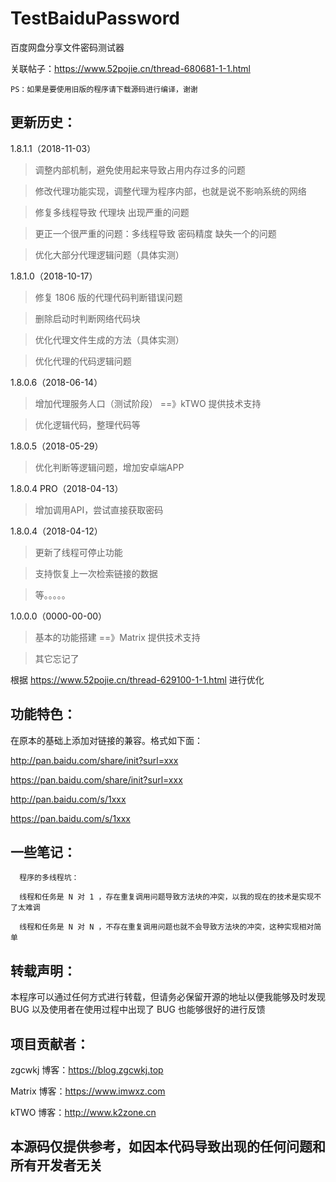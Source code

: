 # TestBaiduPassword
百度网盘分享文件密码测试器

关联帖子：https://www.52pojie.cn/thread-680681-1-1.html

```
PS：如果是要使用旧版的程序请下载源码进行编译，谢谢
```

## 更新历史：

1.8.1.1（2018-11-03）

>调整内部机制，避免使用起来导致占用内存过多的问题

>修改代理功能实现，调整代理为程序内部，也就是说不影响系统的网络

>修复多线程导致 代理块 出现严重的问题

>更正一个很严重的问题：多线程导致 密码精度 缺失一个的问题

>优化大部分代理逻辑问题（具体实测）

1.8.1.0（2018-10-17）

>修复 1806 版的代理代码判断错误问题

>删除启动时判断网络代码块

>优化代理文件生成的方法（具体实测）

>优化代理的代码逻辑问题

1.8.0.6（2018-06-14）

>增加代理服务人口（测试阶段） ==》kTWO 提供技术支持

>优化逻辑代码，整理代码等

1.8.0.5（2018-05-29）

>优化判断等逻辑问题，增加安卓端APP

1.8.0.4 PRO（2018-04-13）

>增加调用API，尝试直接获取密码

1.8.0.4（2018-04-12）

>更新了线程可停止功能

>支持恢复上一次检索链接的数据

>等。。。。。

1.0.0.0（0000-00-00）

>基本的功能搭建 ==》Matrix 提供技术支持

>其它忘记了

根据 https://www.52pojie.cn/thread-629100-1-1.html 进行优化

## 功能特色：

在原本的基础上添加对链接的兼容。格式如下面：

http://pan.baidu.com/share/init?surl=xxx

https://pan.baidu.com/share/init?surl=xxx

http://pan.baidu.com/s/1xxx

https://pan.baidu.com/s/1xxx

## 一些笔记：

```
  程序的多线程坑：
  
  线程和任务是 N 对 1 ，存在重复调用问题导致方法块的冲突，以我的现在的技术是实现不了太难调
  
  线程和任务是 N 对 N ，不存在重复调用问题也就不会导致方法块的冲突，这种实现相对简单
```

## 转载声明：

本程序可以通过任何方式进行转载，但请务必保留开源的地址以便我能够及时发现 BUG 以及使用者在使用过程中出现了 BUG 也能够很好的进行反馈

## 项目贡献者：

zgcwkj 博客：https://blog.zgcwkj.top

Matrix 博客：https://www.imwxz.com

kTWO 博客：http://www.k2zone.cn

## 本源码仅提供参考，如因本代码导致出现的任何问题和所有开发者无关